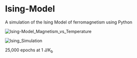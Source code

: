 # Ising-Model

A simulation of the Ising Model of ferromagnetism using Python

![Ising-Model_Magnetism_vs_Temperature](https://user-images.githubusercontent.com/20306067/184579222-d0391107-180a-4432-9ea6-3a20f7e5c70b.png)

![Ising_Simulation](https://user-images.githubusercontent.com/20306067/184581895-538f8615-de3d-47f0-89c7-5ae2a7907a5f.gif)  

25,000 epochs at 1 J/K<sub>b</sub>
